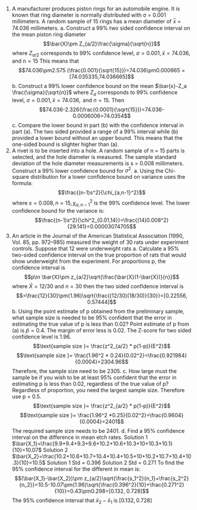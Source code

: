 1. A manufacturer produces piston rings for an automobile engine. It is known that ring diameter is  normally distributed with σ = 0.001 millimeters. A random sample of 15 rings has a mean diameter of 𝑥̅ = 74.036 millimeters.
	a. Construct a 99% two sided confidence interval on the mean piston ring diameter
		$$\bar{X}\pm Z_{a/2}\frac{\sigma}{\sqrt{n}}$$
		where $Z_{a/2}$ corresponds to 99% confidence level, $\sigma =0.001, \bar{x}=74.036,\text{ and } n=15$
		This means that $$74.036\pm2.575 (\frac{0.001}{\sqrt{15}})=74.036\pm0.000665 =[74.035335,74.036665]$$
	b. Construct a 99% lower confidence bound on the mean
		$\bar{x}-Z_a \frac{\sigma}{\sqrt{n}}$ where $Z_a$ corresponds to 99% confidence level,  $\sigma =0.001, \bar{x}=74.036,\text{ and } n=15$. Then $$74.036-2.326(\frac{0.0001}{\sqrt{15}})=74.036-0.0006006=74.0354$$
	c. Compare the lower bound in part (b) with the confidence interval in part (a).
		The two sided provided a range of a 99% interval while (b) provided a lower bound without an upper bound. This means that the one-sided bound is slighter higher than (a).
2. A rivet is to be inserted into a hole. A random sample of n = 15 parts is selected, and the hole  diameter is measured. The sample standard deviation of the hole diameter measurements is s =  0.008 millimeters. Construct a 99% lower confidence bound for $\sigma^2$.
	a. Using the Chi-square distribution for a lower confidence bound on variance uses the formula: $$\frac{(n-1)s^2}{\chi_{a,n-1}^2}$$ where $s=0.008, n=15, \chi^2_{a,n-1}$ is the 99% confidence level. The lower confidence bound for the variance is: $$\frac{(n-1)s^2}{\chi^2_{0.01,14}}=\frac{(14)0.008^2}{29.141}=0.00003074705$$
3. An article in the Journal of the American Statistical Association (1990, Vol. 85, pp. 972–985)  measured the weight of 30 rats under experiment controls. Suppose that 12 were underweight rats
	a. Calculate a 95% two-sided confidence interval on the true proportion of rats that would show underweight from the experiment.
		For proportions p, the confidence interval is $$p\in \bar{X}\pm z_{a/2}\sqrt{\frac{\bar{X}(1-\bar{X})}{n}}$$
		where $\bar{X}=12/30$ and $n=30$ then the two sided confidence interval is $$=\frac{12}{30}\pm(1.96)\sqrt{\frac{(12/30)(18/30)}{30}}=[0.22556, 0.57444]$$
	b. Using the point estimate of p obtained from the preliminary sample, what sample size is  needed to be 95% confident that the error in estimating the true value of p is less than 0.02?
		Point estimate of p from (a) is $\hat{p}=0.4$. The margin of error less is 0.02. The Z-score for two sided confidence level is 1.96. 
		$$\text{sample size }= \frac{z^2_{a/2} * p(1-p)}{E^2}$$
		$$\text{sample size }= \frac{1.96^2 * 0.24}{0.02^2}=\frac{0.921984}{0.0004}=2304.96$$
		Therefore, the sample size need to be 2305.
	c. How large must the sample be if you wish to be at least 95% confident that the error in estimating p is less than 0.02, regardless of the true value of p?
		Regardless of proportion, you need the largest sample size. Therefore use p = 0.5. $$\text{sample size }= \frac{z^2_{a/2} * p(1-p)}{E^2}$$ $$\text{sample size }= \frac{1.96^2 *0.25}{0.02^2}=\frac{0.9604}{0.0004}=2401$$
		The required sample size needs to be 2401. 
	d. Find a 95% confidence interval on the difference in mean etch rates.
		Solution 1 $\bar{X_1}=\frac{9.9+9.4+9.3+9.6+10.2+10.6+10.3+10+10.3+10.1}{10}=10.07$ 
		Solution 2 $\bar{X_2}=\frac{10.2+10.6+10.7+10.4+10.4+10.5+10+10.2+10.7+10.4+10.3}{10}=10.5$ 
		Solution 1 Std = $0.396$
		Solution 2 Std = $0.271$
		To find the 95% confidence interval for the different in mean is: $$(\bar{X_1}-\bar{X_2})\pm z_{a/2}\sqrt{\frac{s_1^2}{n_1}+\frac{s_2^2}{n_2}}=10.5-10.07\pm(1.96)\sqrt{\frac{0.396^2}{10}+\frac{0.271^2}{10}}=0.43\pm0.298=[0.132, 0.728]$$
		The 95% confidence interval that $\bar{x}_2-\bar{x}_1$ is $[0.132, 0.728]$
		